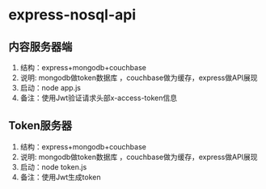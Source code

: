 # express-nosql-api

## 内容服务器端

1. 结构：express+mongodb+couchbase
2. 说明: mongodb做token数据库 ，couchbase做为缓存，express做API展现
3. 启动：node app.js
4. 备注：使用Jwt验证请求头部x-access-token信息

## Token服务器
1. 结构：express+mongodb+couchbase
2. 说明: mongodb做token数据库 ，couchbase做为缓存，express做API展现
3. 启动：node token.js
4. 备注：使用Jwt生成token
